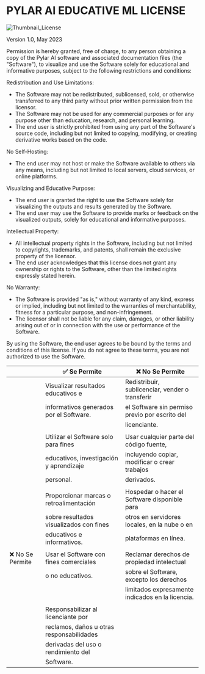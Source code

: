 # PYLAR AI EDUCATIVE ML LICENSE

![Thumbnail_License](https://github.com/miguelgargallo/tictactoe-rust/assets/5947268/4ffc2725-d9ce-4d18-b40a-0ad09915f30b)

Version 1.0, May 2023

Permission is hereby granted, free of charge, to any person obtaining a copy of the Pylar AI software and associated documentation files (the "Software"), to visualize and use the Software solely for educational and informative purposes, subject to the following restrictions and conditions:

Redistribution and Use Limitations:
 - The Software may not be redistributed, sublicensed, sold, or otherwise transferred to any third party without prior written permission from the licensor.
 - The Software may not be used for any commercial purposes or for any purpose other than education, research, and personal learning.
 - The end user is strictly prohibited from using any part of the Software's source code, including but not limited to copying, modifying, or creating derivative works based on the code.

No Self-Hosting:
 - The end user may not host or make the Software available to others via any means, including but not limited to local servers, cloud services, or online platforms.

Visualizing and Educative Purpose:
 - The end user is granted the right to use the Software solely for visualizing the outputs and results generated by the Software.
 - The end user may use the Software to provide marks or feedback on the visualized outputs, solely for educational and informative purposes.

Intellectual Property:
 - All intellectual property rights in the Software, including but not limited to copyrights, trademarks, and patents, shall remain the exclusive property of the licensor.
 - The end user acknowledges that this license does not grant any ownership or rights to the Software, other than the limited rights expressly stated herein.

No Warranty:
 - The Software is provided "as is," without warranty of any kind, express or implied, including but not limited to the warranties of merchantability, fitness for a particular purpose, and non-infringement.
 - The licensor shall not be liable for any claim, damages, or other liability arising out of or in connection with the use or performance of the Software.

By using the Software, the end user agrees to be bound by the terms and conditions of this license. If you do not agree to these terms, you are not authorized to use the Software.

|                 | ✅ Se Permite                              | ❌ No Se Permite                                  |
| --------------- | ----------------------------------------- | ------------------------------------------------ |
|                 | Visualizar resultados educativos e        | Redistribuir, sublicenciar, vender o transferir  |
|                 | informativos generados por el Software.   | el Software sin permiso previo por escrito del   |
|                 |                                           | licenciante.                                     |
|                 |                                           |                                                  |
|                 | Utilizar el Software solo para fines      | Usar cualquier parte del código fuente,          |
|                 | educativos, investigación y aprendizaje   | incluyendo copiar, modificar o crear trabajos    |
|                 | personal.                                 | derivados.                                       |
|                 |                                           |                                                  |
|                 | Proporcionar marcas o retroalimentación   | Hospedar o hacer el Software disponible para     |
|                 | sobre resultados visualizados con fines   | otros en servidores locales, en la nube o en     |
|                 | educativos e informativos.                | plataformas en línea.                            |
|                 |                                           |                                                  |
| ❌ No Se Permite | Usar el Software con fines comerciales    | Reclamar derechos de propiedad intelectual       |
|                 | o no educativos.                          | sobre el Software, excepto los derechos          |
|                 |                                           | limitados expresamente indicados en la licencia. |
|                 |                                           |                                                  |
|                 | Responsabilizar al licenciante por        |                                                  |
|                 | reclamos, daños u otras responsabilidades |                                                  |
|                 | derivadas del uso o rendimiento del       |                                                  |
|                 | Software.                                 |                                                  |
